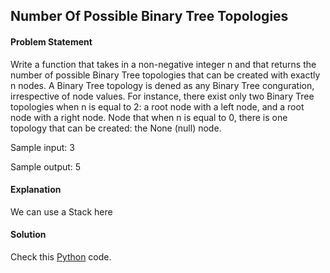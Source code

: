 ## Number Of Possible Binary Tree Topologies

#### Problem Statement


Write a function that takes in a non-negative integer n and that returns the number of possible Binary Tree topologies that can be created with exactly n nodes. A
Binary Tree topology is dened as any Binary Tree conguration, irrespective of node values. For instance, there exist only two Binary Tree topologies when n is
equal to 2: a root node with a left node, and a root node with a right node. Node that when n is equal to 0, there is one topology that can be created: the None
(null) node.

Sample input: 3

Sample output: 5



#### Explanation

We can use a Stack here


#### Solution

Check this [Python](../solution/Number_Of_Possible_Binary_Tree_Topologies.py) code.

